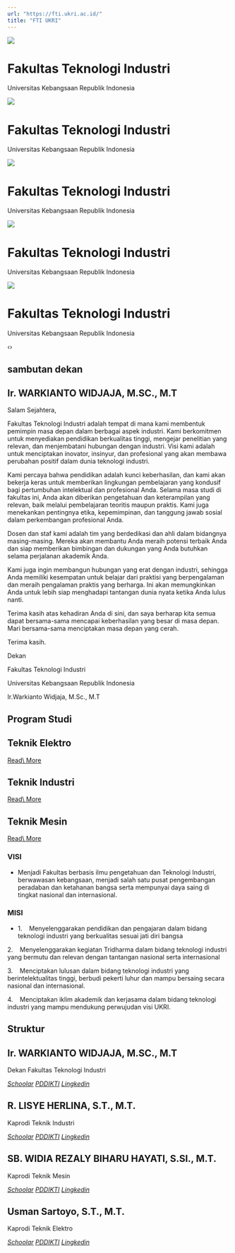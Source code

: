```yaml
---
url: "https://fti.ukri.ac.id/"
title: "FTI UKRI"
---
```


![](https://fti.ukri.ac.id/storage/upload/file/slider/file_1722941740_foto_slider.webp)

# Fakultas Teknologi Industri

Universitas Kebangsaan Republik Indonesia


![](https://fti.ukri.ac.id/storage/upload/file/slider/file_1722941740_foto_slider.webp)

# Fakultas Teknologi Industri

Universitas Kebangsaan Republik Indonesia


![](https://fti.ukri.ac.id/storage/upload/file/slider/file_1722941740_foto_slider.webp)

# Fakultas Teknologi Industri

Universitas Kebangsaan Republik Indonesia


![](https://fti.ukri.ac.id/storage/upload/file/slider/file_1722941740_foto_slider.webp)

# Fakultas Teknologi Industri

Universitas Kebangsaan Republik Indonesia


![](https://fti.ukri.ac.id/storage/upload/file/slider/file_1722941740_foto_slider.webp)

# Fakultas Teknologi Industri

Universitas Kebangsaan Republik Indonesia


‹›

## sambutan dekan

## Ir. WARKIANTO WIDJAJA, M.SC., M.T

Salam Sejahtera,

Fakultas Teknologi Industri adalah tempat di mana kami membentuk pemimpin masa depan dalam berbagai aspek industri. Kami berkomitmen untuk menyediakan pendidikan berkualitas tinggi, mengejar penelitian yang relevan, dan menjembatani hubungan dengan industri. Visi kami adalah untuk menciptakan inovator, insinyur, dan profesional yang akan membawa perubahan positif dalam dunia teknologi industri.

Kami percaya bahwa pendidikan adalah kunci keberhasilan, dan kami akan bekerja keras untuk memberikan lingkungan pembelajaran yang kondusif bagi pertumbuhan intelektual dan profesional Anda. Selama masa studi di fakultas ini, Anda akan diberikan pengetahuan dan keterampilan yang relevan, baik melalui pembelajaran teoritis maupun praktis. Kami juga menekankan pentingnya etika, kepemimpinan, dan tanggung jawab sosial dalam perkembangan profesional Anda.

Dosen dan staf kami adalah tim yang berdedikasi dan ahli dalam bidangnya masing-masing. Mereka akan membantu Anda meraih potensi terbaik Anda dan siap memberikan bimbingan dan dukungan yang Anda butuhkan selama perjalanan akademik Anda.

Kami juga ingin membangun hubungan yang erat dengan industri, sehingga Anda memiliki kesempatan untuk belajar dari praktisi yang berpengalaman dan meraih pengalaman praktis yang berharga. Ini akan memungkinkan Anda untuk lebih siap menghadapi tantangan dunia nyata ketika Anda lulus nanti.

Terima kasih atas kehadiran Anda di sini, dan saya berharap kita semua dapat bersama-sama mencapai keberhasilan yang besar di masa depan. Mari bersama-sama menciptakan masa depan yang cerah.

Terima kasih.

Dekan

Fakultas Teknologi Industri

Universitas Kebangsaan Republik Indonesia

Ir.Warkianto Widjaja, M.Sc., M.T

## Program Studi

## Teknik Elektro

[Read\\
More](https://fti.ukri.ac.id/program-studi/Teknik%20Elektro)

## Teknik Industri

[Read\\
More](https://fti.ukri.ac.id/program-studi/Teknik%20Industri)

## Teknik Mesin

[Read\\
More](https://fti.ukri.ac.id/program-studi/Teknik%20Mesin)

### **VISI**

- Menjadi Fakultas berbasis ilmu pengetahuan dan Teknologi Industri, berwawasan kebangsaan, menjadi salah satu pusat pengembangan peradaban dan ketahanan bangsa serta mempunyai daya saing di tingkat nasional dan internasional.




### **MISI**

- 1.    Menyelenggarakan pendidikan dan pengajaran dalam bidang teknologi industri yang berkualitas sesuai jati diri bangsa

2.    Menyelenggarakan kegiatan Tridharma dalam bidang teknologi industri yang bermutu dan relevan dengan tantangan nasional serta internasional

3.    Menciptakan lulusan dalam bidang teknologi industri yang berintelektualitas tinggi, berbudi pekerti luhur dan mampu bersaing secara nasional dan internasional.

4.    Menciptakan iklim akademik dan kerjasama dalam bidang teknologi industri yang mampu mendukung perwujudan visi UKRI.

## Struktur

## Ir. WARKIANTO WIDJAJA, M.SC., M.T

Dekan Fakultas Teknologi Industri

[_Schoolar_](https://scholar.google.co.id/citations?user=SqNe2usAAAAJ&hl=id) [_PDDIKTI_](https://pddikti.kemdikbud.go.id/data_dosen/NEJFRTVFMUItODNFNy00M0Q4LTg1MDMtOEY2MDQ1RkVEMzk2/0FE2C27F-D639-42C3-884E-C757F6F5E958) [_Lingkedin_](https://fti.ukri.ac.id/ada)

## R. LISYE HERLINA, S.T., M.T.

Kaprodi Teknik Industri



[_Schoolar_](https://scholar.google.co.id/citations?user=SGUIIzUAAAAJ&hl=en) [_PDDIKTI_](https://pddikti.kemdikbud.go.id/data_dosen/QjNGMTA4N0QtREJBRi00NTZFLUFBMzYtMzQ0OTE5RENERDZE/C42C2DBB-3AB8-4688-ACE2-C4261DC615D1) [_Lingkedin_](https://fti.ukri.ac.id/)

## SB. WIDIA REZALY BIHARU HAYATI, S.SI., M.T.

Kaprodi Teknik Mesin



[_Schoolar_](https://scholar.google.com/citations?user=rvZ2S2oAAAAJ&hl=id) [_PDDIKTI_](https://pddikti.kemdikbud.go.id/data_dosen/NkM1MjRFQzUtRDZGNi00RkFFLTlCQzMtQjU5OEMzMzZENEZC/52D92BFC-30F5-4479-9DA5-CE9D75CC75FF) [_Lingkedin_](https://id.linkedin.com/in/sb-widia-rezaly-biharu-hayati-0142b1111)

## Usman Sartoyo, S.T., M.T.

Kaprodi Teknik Elektro



[_Schoolar_](https://fti.ukri.ac.id/) [_PDDIKTI_](https://fti.ukri.ac.id/) [_Lingkedin_](https://fti.ukri.ac.id/)